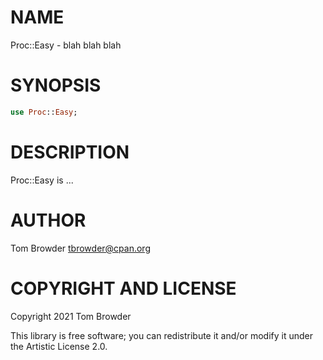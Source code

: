 NAME
====

Proc::Easy - blah blah blah

SYNOPSIS
========

```raku
use Proc::Easy;
```

DESCRIPTION
===========

Proc::Easy is ...

AUTHOR
======

Tom Browder <tbrowder@cpan.org>

COPYRIGHT AND LICENSE
=====================

Copyright 2021 Tom Browder

This library is free software; you can redistribute it and/or modify it under the Artistic License 2.0.

